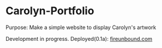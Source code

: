 # Carolyn-Portfolio

Purpose: Make a simple website to display Carolyn's artwork

Development in progress.
Deployed(0.1a): [fireunbound.com](https://www.fireunbound.com)
